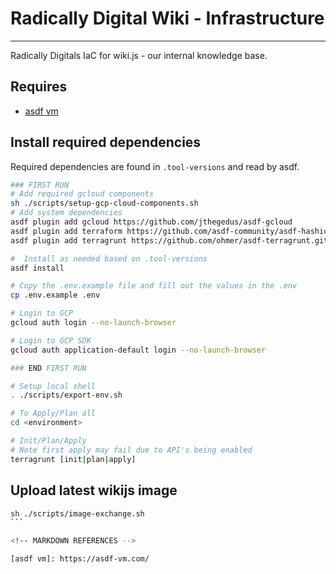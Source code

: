 # Radically Digital Wiki - Infrastructure

---

Radically Digitals IaC for wiki.js - our internal knowledge base.

## Requires

- [asdf vm](https://asdf-vm.com)

## Install required dependencies

Required dependencies are found in `.tool-versions` and read by asdf.

```bash
### FIRST RUN
# Add required gcloud components
sh ./scripts/setup-gcp-cloud-components.sh
# Add system dependencies
asdf plugin add gcloud https://github.com/jthegedus/asdf-gcloud
asdf plugin add terraform https://github.com/asdf-community/asdf-hashicorp.git
asdf plugin add terragrunt https://github.com/ohmer/asdf-terragrunt.git

#  Install as needed based on .tool-versions
asdf install

# Copy the .env.example file and fill out the values in the .env
cp .env.example .env

# Login to GCP
gcloud auth login --no-launch-browser

# Login to GCP SDK
gcloud auth application-default login --no-launch-browser

### END FIRST RUN

# Setup local shell
. ./scripts/export-env.sh

# To Apply/Plan all
cd <environment>

# Init/Plan/Apply
# Note first apply may fail due to API's being enabled
terragrunt [init|plan|apply]
```

## Upload latest wikijs image

````bash
sh ./scripts/image-exchange.sh
```

<!-- MARKDOWN REFERENCES -->

[asdf vm]: https://asdf-vm.com/
````
